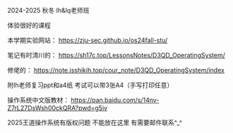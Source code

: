 2024-2025 秋冬 lh&lq老师班

体验很好的课程

本学期实验网站：  https://zju-sec.github.io/os24fall-stu/

笔记有时清川的： https://sh17c.top/LessonsNotes/D3QD_OperatingSystem/

修佬的： https://note.isshikih.top/cour_note/D3QD_OperatingSystem/index

附lh老师复习ppt和a4纸 考试可以带3张A4（手写打印任意）

操作系统中文版教材： https://pan.baidu.com/s/14nv-Z7rL27DsWsh00ckQRA?pwd=g5iv

2025王道操作系统有版权问题 不能放在这里 有需要邮件联系^_^
